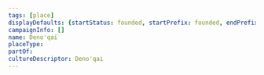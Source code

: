 ```yaml
---
tags: [place]
displayDefaults: {startStatus: founded, startPrefix: founded, endPrefix: destroyed, endStatus: destroyed}
campaignInfo: []
name: Deno'qai
placeType:
partOf:
cultureDescriptor: Deno'qai
---
```

